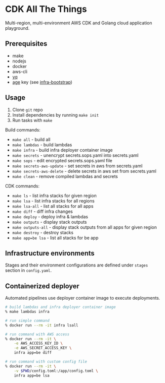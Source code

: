 # CDK All The Things

Multi-region, multi-environment AWS CDK and Golang cloud application playground.

## Prerequisites

- make
- nodejs
- docker
- aws-cli
- [yq](https://github.com/mikefarah/yq)
- [age](https://github.com/FiloSottile/age) key (see [infra-bootstrap](./infra-bootstrap/README.md))

## Usage

1) Clone `git` repo
2) Install dependencies by running `make init`
3) Run tasks with `make`

Build commands:

- `make all` - build all
- `make lambdas` - build lambdas
- `make infra` - build infra deployer container image
- `make secrets` - unencrypt secrets.sops.yaml into secrets.yaml
- `make sops` - edit encrypted secrets.sops.yaml file
- `make secrets-aws-update` - set secrets in aws from secrets.yaml
- `make secrets-aws-delete` - delete secrets in aws set from secrets.yaml
- `make clean` - remove compiled lambdas and secrets

CDK commands:

- `make ls` - list infra stacks for given region
- `make lsa` - list infra stacks for all regions
- `make lsa-all` - list all stacks for all apps
- `make diff` - diff infra changes
- `make deploy` - deploy infra & lambdas
- `make outputs` - display stack outputs
- `make outputs-all` - display stack outputs from all apps for given region
- `make destroy` - destroy stacks
- `make app=be lsa` - list all stacks for be app

## Infrastructure environments

Stages and their environment configurations are defined under `stages` section in `config.yaml`.

## Containerized deployer

Automated pipelines use deployer container image to execute deployments.

```bash
# build lambdas and infra deployer container image
% make lambdas infra

# run simple command
% docker run --rm -it infra lsall

# run command with AWS access
% docker run --rm -it \
    -e AWS_ACCESS_KEY_ID \
    -e AWS_SECRET_ACCESS_KEY \
    infra app=be diff

# run command with custom config file
% docker run --rm -it \
    -v $PWD/config.toml:/app/config.toml \
    infra app=be lsa
```
